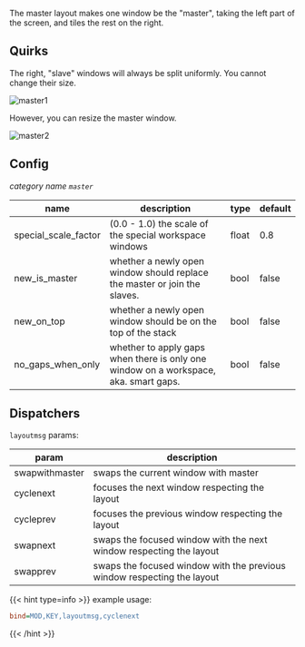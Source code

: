 The master layout makes one window be the "master", taking the left part of the
screen, and tiles the rest on the right.

## Quirks

The right, "slave" windows will always be split uniformly. You cannot change
their size.

![master1](https://user-images.githubusercontent.com/43317083/179357849-321f042c-f536-44b3-9e6f-371df5321836.gif)

However, you can resize the master window.

![master2](https://user-images.githubusercontent.com/43317083/179357863-928b0b5a-ff10-4edc-aa76-3ff88c59c980.gif)

## Config

_category name `master`_

| name                 | description                                                                          | type  | default |
| -------------------- | ------------------------------------------------------------------------------------ | ----- | ------- |
| special_scale_factor | (0.0 - 1.0) the scale of the special workspace windows                               | float | 0.8     |
| new_is_master        | whether a newly open window should replace the master or join the slaves.            | bool  | false   |
| new_on_top           | whether a newly open window should be on the top of the stack                        | bool  | false   |
| no_gaps_when_only    | whether to apply gaps when there is only one window on a workspace, aka. smart gaps. | bool  | false   |

## Dispatchers

`layoutmsg` params:

| param          | description                                                             |
| -------------- | ----------------------------------------------------------------------- |
| swapwithmaster | swaps the current window with master                                    |
| cyclenext      | focuses the next window respecting the layout                           |
| cycleprev      | focuses the previous window respecting the layout                       |
| swapnext       | swaps the focused window with the next window respecting the layout     |
| swapprev       | swaps the focused window with the previous window respecting the layout |

{{< hint type=info >}}
example usage:

```ini
bind=MOD,KEY,layoutmsg,cyclenext
```

{{< /hint >}}
